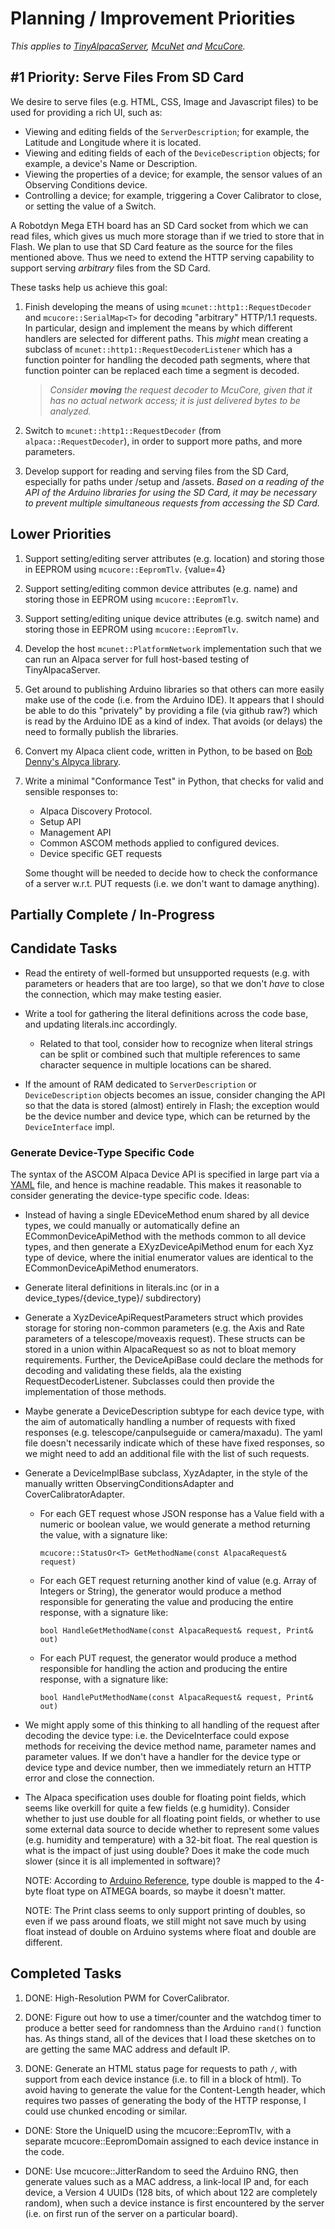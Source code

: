 # Planning / Improvement Priorities

*This applies to
[TinyAlpacaServer](https://github.com/jamessynge/TinyAlpacaServer),
[McuNet](https://github.com/jamessynge/mcunet) and
[McuCore](https://github.com/jamessynge/mcucore).*

## #1 Priority: Serve Files From SD Card

We desire to serve files (e.g. HTML, CSS, Image and Javascript files) to be used
for providing a rich UI, such as:

*   Viewing and editing fields of the `ServerDescription`; for example, the
    Latitude and Longitude where it is located.
*   Viewing and editing fields of each of the `DeviceDescription` objects; for
    example, a device's Name or Description.
*   Viewing the properties of a device; for example, the sensor values of an
    Observing Conditions device.
*   Controlling a device; for example, triggering a Cover Calibrator to close,
    or setting the value of a Switch.

A Robotdyn Mega ETH board has an SD Card socket from which we can read files,
which gives us much more storage than if we tried to store that in Flash. We
plan to use that SD Card feature as the source for the files mentioned above.
Thus we need to extend the HTTP serving capability to support serving
*arbitrary* files from the SD Card.

These tasks help us achieve this goal:

1.  Finish developing the means of using `mcunet::http1::RequestDecoder` and
    `mcucore::SerialMap<T>` for decoding "arbitrary" HTTP/1.1 requests. In
    particular, design and implement the means by which different handlers are
    selected for different paths. This *might* mean creating a subclass of
    `mcunet::http1::RequestDecoderListener` which has a function pointer for
    handling the decoded path segments, where that function pointer can be
    replaced each time a segment is decoded.

    > *Consider* ***moving*** *the request decoder to McuCore, given that it has
    > no actual network access; it is just delivered bytes to be analyzed.*

1.  Switch to `mcunet::http1::RequestDecoder` (from `alpaca::RequestDecoder`),
    in order to support more paths, and more parameters.

1.  Develop support for reading and serving files from the SD Card, especially
    for paths under /setup and /assets. *Based on a reading of the API of the
    Arduino libraries for using the SD Card, it may be necessary to prevent
    multiple simultaneous requests from accessing the SD Card.*

## Lower Priorities

1.  Support setting/editing server attributes (e.g. location) and storing those
    in EEPROM using `mcucore::EepromTlv`. {value=4}
1.  Support setting/editing common device attributes (e.g. name) and storing
    those in EEPROM using `mcucore::EepromTlv`.

1.  Support setting/editing unique device attributes (e.g. switch name) and
    storing those in EEPROM using `mcucore::EepromTlv`.

1.  Develop the host `mcunet::PlatformNetwork` implementation such that we can
    run an Alpaca server for full host-based testing of TinyAlpacaServer.

1.  Get around to publishing Arduino libraries so that others can more easily
    make use of the code (i.e. from the Arduino IDE). It appears that I should
    be able to do this "privately" by providing a file (via github raw?) which
    is read by the Arduino IDE as a kind of index. That avoids (or delays) the
    need to formally publish the libraries.

1.  Convert my Alpaca client code, written in Python, to be based on
    [Bob Denny's Alpyca library](https://github.com/ASCOMInitiative/alpyca).

1.  Write a minimal "Conformance Test" in Python, that checks for valid and
    sensible responses to:

    *   Alpaca Discovery Protocol.
    *   Setup API
    *   Management API
    *   Common ASCOM methods applied to configured devices.
    *   Device specific GET requests

    Some thought will be needed to decide how to check the conformance of a
    server w.r.t. PUT requests (i.e. we don't want to damage anything).

## Partially Complete / In-Progress

## Candidate Tasks

*   Read the entirety of well-formed but unsupported requests (e.g. with
    parameters or headers that are too large), so that we don't *have* to close
    the connection, which may make testing easier.

*   Write a tool for gathering the literal definitions across the code base, and
    updating literals.inc accordingly.

    *   Related to that tool, consider how to recognize when literal strings can
        be split or combined such that multiple references to same character
        sequence in multiple locations can be shared.

*   If the amount of RAM dedicated to `ServerDescription` or `DeviceDescription`
    objects becomes an issue, consider changing the API so that the data is
    stored (almost) entirely in Flash; the exception would be the device number
    and device type, which can be returned by the `DeviceInterface` impl.

### Generate Device-Type Specific Code

The syntax of the ASCOM Alpaca Device API is specified in large part via a
[YAML](https://www.ascom-standards.org/api/AlpacaDeviceAPI_v1.yaml) file, and
hence is machine readable. This makes it reasonable to consider generating the
device-type specific code. Ideas:

*   Instead of having a single EDeviceMethod enum shared by all device types, we
    could manually or automatically define an ECommonDeviceApiMethod with the
    methods common to all device types, and then generate a EXyzDeviceApiMethod
    enum for each Xyz type of device, where the initial enumerator values are
    identical to the ECommonDeviceApiMethod enumerators.

*   Generate literal definitions in literals.inc (or in a
    device_types/{device_type}/ subdirectory)

*   Generate a XyzDeviceApiRequestParameters struct which provides storage for
    storing non-common parameters (e.g. the Axis and Rate parameters of a
    telescope/moveaxis request). These structs can be stored in a union within
    AlpacaRequest so as not to bloat memory requirements. Further, the
    DeviceApiBase could declare the methods for decoding and validating these
    fields, ala the existing RequestDecoderListener. Subclasses could then
    provide the implementation of those methods.

*   Maybe generate a DeviceDescription subtype for each device type, with the
    aim of automatically handling a number of requests with fixed responses
    (e.g. telescope/canpulseguide or camera/maxadu). The yaml file doesn't
    necessarily indicate which of these have fixed responses, so we might need
    to add an additional file with the list of such requests.

*   Generate a DeviceImplBase subclass, XyzAdapter, in the style of the manually
    written ObservingConditionsAdapter and CoverCalibratorAdapter.

    *   For each GET request whose JSON response has a Value field with a
        numeric or boolean value, we would generate a method returning the
        value, with a signature like:

        `mcucore::StatusOr<T> GetMethodName(const AlpacaRequest& request)`

    *   For each GET request returning another kind of value (e.g. Array of
        Integers or String), the generator would produce a method responsible
        for generating the value and producing the entire response, with a
        signature like:

        `bool HandleGetMethodName(const AlpacaRequest& request, Print& out)`

    *   For each PUT request, the generator would produce a method responsible
        for handling the action and producing the entire response, with a
        signature like:

        `bool HandlePutMethodName(const AlpacaRequest& request, Print& out)`

*   We might apply some of this thinking to all handling of the request after
    decoding the device type: i.e. the DeviceInterface could expose methods for
    receiving the device method name, parameter names and parameter values. If
    we don't have a handler for the device type or device type and device
    number, then we immediately return an HTTP error and close the connection.

*   The Alpaca specification uses double for floating point fields, which seems
    like overkill for quite a few fields (e.g humidity). Consider whether to
    just use double for all floating point fields, or whether to use some
    external data source to decide whether to represent some values (e.g.
    humidity and temperature) with a 32-bit float. The real question is what is
    the impact of just using double? Does it make the code much slower (since it
    is all implemented in software)?

    NOTE: According to
    [Arduino Reference](https://www.arduino.cc/reference/en/language/variables/data-types/double/),
    type double is mapped to the 4-byte float type on ATMEGA boards, so maybe it
    doesn't matter.

    NOTE: The Print class seems to only support printing of doubles, so even if
    we pass around floats, we still might not save much by using float instead
    of double on Arduino systems where float and double are different.

## Completed Tasks

1.  DONE: High-Resolution PWM for CoverCalibrator.

1.  DONE: Figure out how to use a timer/counter and the watchdog timer to
    produce a better seed for randomness than the Arduino `rand()` function has.
    As things stand, all of the devices that I load these sketches on to are
    getting the same MAC address and default IP.

1.  DONE: Generate an HTML status page for requests to path `/`, with support
    from each device instance (i.e. to fill in a block of html). To avoid having
    to generate the value for the Content-Length header, which requires two
    passes of generating the body of the HTTP response, I could use chunked
    encoding or similar.

*   DONE: Store the UniqueID using the mcucore::EepromTlv, with a separate
    mcucore::EepromDomain assigned to each device instance in the code.

*   DONE: Use mcucore::JitterRandom to seed the Arduino RNG, then generate
    values such as a MAC address, a link-local IP and, for each device, a
    Version 4 UUIDs (128 bits, of which about 122 are completely random), when
    such a device instance is first encountered by the server (i.e. on first run
    of the server on a particular board).
